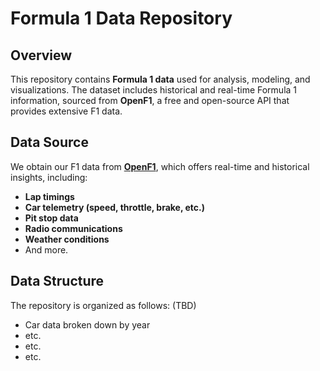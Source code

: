 

# Formula 1 Data Repository

## Overview
This repository contains **Formula 1 data** used for analysis, modeling, and visualizations. The dataset includes historical and real-time Formula 1 information, sourced from **OpenF1**, a free and open-source API that provides extensive F1 data.

## Data Source
We obtain our F1 data from **[OpenF1](https://openf1.org/)**, which offers real-time and historical insights, including:
- **Lap timings**
- **Car telemetry (speed, throttle, brake, etc.)**
- **Pit stop data**
- **Radio communications**
- **Weather conditions**
- And more.

## Data Structure
The repository is organized as follows: (TBD)

- Car data broken down by year
- etc. 
- etc. 
- etc. 